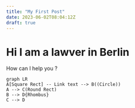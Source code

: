 ```yaml
---
title: "My First Post"
date: 2023-06-02T08:04:12Z
draft: true
---
```


# Hi I am a lawver in Berlin 
How can I help you ?

```mermaid
graph LR
A[Square Rect] -- Link text --> B((Circle))
A --> C(Round Rect)
B --> D{Rhombus}
C --> D
```

